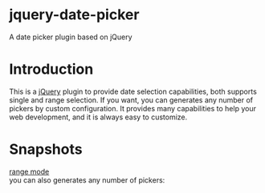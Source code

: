 jquery-date-picker
==================

A date picker plugin based on jQuery

Introduction
============
This is a [jQuery](http://jquery.com/) plugin to provide date selection  capabilities, both supports single and range selection. If you want, you can generates any number of pickers by custom configuration. It provides many capabilities to help your web development, and it is always easy to customize.

Snapshots
===========
[range mode](http://img01.taobaocdn.com/imgextra/i1/855442686/TB2Rv3EbpXXXXX9XXXXXXXXXXXX_!!855442686.png)   
you can also generates any number of pickers:[](http://img03.taobaocdn.com/imgextra/i3/855442686/TB27OZybpXXXXcJXXXXXXXXXXXX_!!855442686.png)
